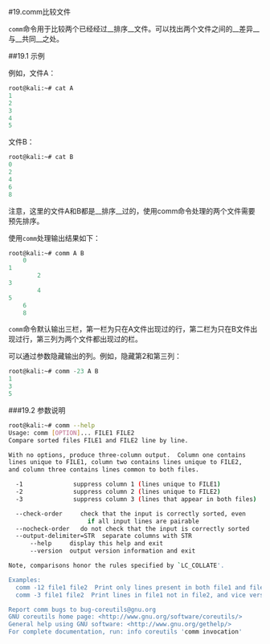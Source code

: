 #19.comm比较文件

`comm`命令用于比较两个已经经过__排序__文件。可以找出两个文件之间的__差异__与__共同__之处。

##19.1 示例
  
例如，文件A：
```sql
root@kali:~# cat A
1
2
3
4
5
```
文件B：
```sql
root@kali:~# cat B
0
2
4
6
8
```
注意，这里的文件A和B都是__排序__过的，使用comm命令处理的两个文件需要预先排序。
  
使用`comm`处理输出结果如下：
```sql
root@kali:~# comm A B
	0
1
		2
3
		4
5
	6
	8
```
`comm`命令默认输出三栏，第一栏为只在A文件出现过的行，第二栏为只在B文件出现过行，第三列为两个文件都出现过的栏。

可以通过参数隐藏输出的列。例如，隐藏第2和第三列：

```sql
root@kali:~# comm -23 A B
1
3
5
```

###19.2 参数说明
```bash
root@kali:~# comm --help
Usage: comm [OPTION]... FILE1 FILE2
Compare sorted files FILE1 and FILE2 line by line.

With no options, produce three-column output.  Column one contains
lines unique to FILE1, column two contains lines unique to FILE2,
and column three contains lines common to both files.

  -1              suppress column 1 (lines unique to FILE1)
  -2              suppress column 2 (lines unique to FILE2)
  -3              suppress column 3 (lines that appear in both files)

  --check-order     check that the input is correctly sorted, even
                      if all input lines are pairable
  --nocheck-order   do not check that the input is correctly sorted
  --output-delimiter=STR  separate columns with STR
      --help     display this help and exit
      --version  output version information and exit

Note, comparisons honor the rules specified by `LC_COLLATE'.

Examples:
  comm -12 file1 file2  Print only lines present in both file1 and file2.
  comm -3 file1 file2  Print lines in file1 not in file2, and vice versa.

Report comm bugs to bug-coreutils@gnu.org
GNU coreutils home page: <http://www.gnu.org/software/coreutils/>
General help using GNU software: <http://www.gnu.org/gethelp/>
For complete documentation, run: info coreutils 'comm invocation'
```
